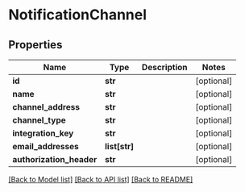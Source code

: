 # NotificationChannel

## Properties
Name | Type | Description | Notes
------------ | ------------- | ------------- | -------------
**id** | **str** |  | [optional] 
**name** | **str** |  | [optional] 
**channel_address** | **str** |  | [optional] 
**channel_type** | **str** |  | [optional] 
**integration_key** | **str** |  | [optional] 
**email_addresses** | **list[str]** |  | [optional] 
**authorization_header** | **str** |  | [optional] 

[[Back to Model list]](../README.md#documentation-for-models) [[Back to API list]](../README.md#documentation-for-api-endpoints) [[Back to README]](../README.md)

